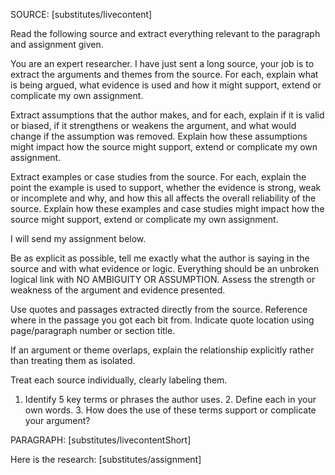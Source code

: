 SOURCE: [substitutes/livecontent]

Read the following source and extract everything relevant to the paragraph and assignment given.

You are an expert researcher. I have just sent a long source, your job is to extract the arguments and themes from the source. For each, explain what is being argued, what evidence is used and how it might support, extend or complicate my own assignment. 

Extract assumptions that the author makes, and for each, explain if it is valid or biased, if it strengthens or weakens the argument, and what would change if the assumption was removed. Explain how these assumptions might impact how the source might support, extend or complicate my own assignment. 

Extract examples or case studies from the source. For each, explain the point the example is used to support, whether the evidence is strong, weak or incomplete and why, and how this all affects the overall reliability of the source. Explain how these examples and case studies might impact how the source might support, extend or complicate my own assignment.

I will send my assignment below.

Be as explicit as possible, tell me exactly what the author is saying in the source and with what evidence or logic. Everything should be an unbroken logical link with NO AMBIGUITY OR ASSUMPTION. Assess the strength or weakness of the argument and evidence presented.

Use quotes and passages extracted directly from the source. Reference where in the passage you got each bit from. Indicate quote location using page/paragraph number or section title.

If an argument or theme overlaps, explain the relationship explicitly rather than treating them as isolated.

Treat each source individually, clearly labeling them.

1.	Identify 5 key terms or phrases the author uses.
	2.	Define each in your own words.
	3.	How does the use of these terms support or complicate your argument?


PARAGRAPH: [substitutes/livecontentShort]

Here is the research: [substitutes/assignment]